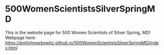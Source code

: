 # 500WomenScientistsSilverSpringMD
This is the website page for 500 Women Scientists of Silver Spring, MD! Webpage here: https://emilyhmarkowitz.github.io/500WomenScientistsSilverSpringMD/index.html

